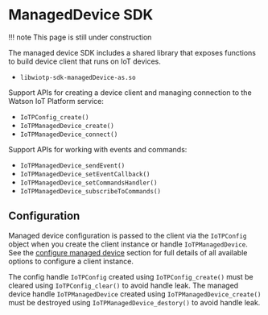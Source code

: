 # ManagedDevice SDK

!!! note
    This page is still under construction


The managed device SDK includes a shared library that exposes functions to build device client that 
runs on IoT devices.

- `libwiotp-sdk-managedDevice-as.so`

Support APIs for creating a device client and managing connection to the Watson IoT Platform service:

- `IoTPConfig_create()`
- `IoTPManagedDevice_create()`
- `IoTPManagedDevice_connect()`

Support APIs for working with events and commands: 

- `IoTPManagedDevice_sendEvent()`
- `IoTPManagedDevice_setEventCallback()`
- `IoTPManagedDevice_setCommandsHandler()`
- `IoTPManagedDevice_subscribeToCommands()`


## Configuration

Managed device configuration is passed to the client via the `IoTPConfig` object when you create 
the client instance or handle `IoTPManagedDevice`. See the [configure managed device](config.md) section 
for full details of all available options to configure a client instance.

The config handle `IoTPConfig` created using `IoTPConfig_create()` must be cleared 
using `IoTPConfig_clear()` to avoid handle leak. The managed device handle `IoTPManagedDevice` created 
using `IoTPManagedDevice_create()` must be destroyed using `IoTPManagedDevice_destory()` to avoid handle leak.

